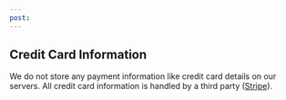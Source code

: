 ```yaml
---
post: 
---
```


## Credit Card Information

We do not store any payment information like credit card details on our servers. All credit card information is handled by a third party ([Stripe](http://stripe.com/)).

